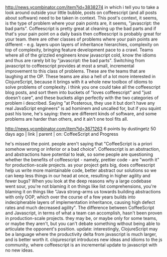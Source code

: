 

http://news.ycombinator.com/item?id=3838274
in which i tell you to take a look around outside your little bubble,
posts on coffeescript (and all posts about software) need to be taken in context. This post's context, it seems, is the type of problem where your pain points are, it seems, "javascript: the bad parts". Coffeescript is pretty great at cleaning up the bad parts and if that's your pain point on a daily basis then coffeescript is probably great for your team.
there are other classes of problems where your pain points are different - e.g. layers upon layers of inheritance hierarchies, complexity on top of complexity, bringing feature development pace to a crawl. Teams where all of the grizzled engineers know javascript cold, know the idioms and thus are rarely bit by "javascript: the bad parts". Switching from javascript to coffeescript provides at most a small, incremental improvement to this class of problems. These are the teams that are laughing at the OP. These teams are also a hell of a lot more interested in ClojureScript, because it brings with it a whole new toolbox of idioms to solve problems of complexity.
i think you one could take all the coffeescript blog posts, and sort them into buckets of "loves coffeescript" and "just doesn't care", and these buckets align perfectly with the two categories of problem i described.
Saying "at Posterous, they use it but don’t have any real JavaScript engineers" is ad hominem and uncalled for, but if you squint past his tone, he's saying: there are different kinds of software, and some problems are harder than others, and it ain't one tool fits all.

http://news.ycombinator.com/item?id=3671263
6 points by dustingetz 50 days ago | link | parent | on: CoffeeScript and Progress

he's missed the point. people aren't saying that "CoffeeScript is a priori somehow wrong or inferior or a bad choice". Coffeescript is an abstraction, and abstractions have potential to leak, so some people are questioning whether the benefits of coffeescript - namely, prettier code - are "worth it" for production-scale projects.
as your project gets big, does coffeescript help us write more maintainable code, better abstract our solutions so we can keep less things in our head at once, resulting in higher agility and fewer bugs? When you look at the deep reasons why a large codebase went sour, you're not blaming it on things like list comprehensions, you're blaming it on things like "Java strong-arms us towards building abstractions with only OOP, which over the course of a few years builds into indecipherable layers of implementation inheritance, causing high defect rates and much decreased agility".
The difference between CoffeeScript and Javascript, in terms of what a team can accomplish, hasn't been proven in production-scale projects. they may be, or maybe only for some teams, or maybe they aren't, but you can't debate something without being able to articulate the opponent's position.
update: interestingly, ClojureScript may be a language where the productivity delta from javascript is much larger, and is better worth it. clojurescript introduces new ideas and idioms to the js community, where coffeescript is an incremental update to javascript with no new ideas.
